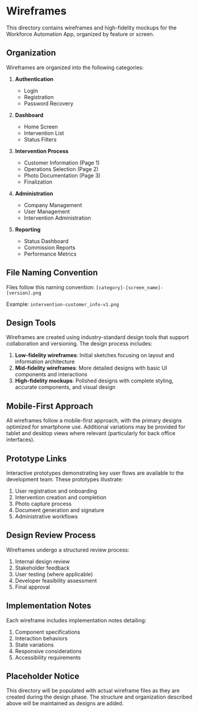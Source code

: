 # Wireframes

This directory contains wireframes and high-fidelity mockups for the Workforce Automation App, organized by feature or screen.

## Organization

Wireframes are organized into the following categories:

1. **Authentication**
   - Login
   - Registration
   - Password Recovery

2. **Dashboard**
   - Home Screen
   - Intervention List
   - Status Filters

3. **Intervention Process**
   - Customer Information (Page 1)
   - Operations Selection (Page 2)
   - Photo Documentation (Page 3)
   - Finalization

4. **Administration**
   - Company Management
   - User Management
   - Intervention Administration

5. **Reporting**
   - Status Dashboard
   - Commission Reports
   - Performance Metrics

## File Naming Convention

Files follow this naming convention:
`[category]-[screen_name]-[version].png`

Example: `intervention-customer_info-v1.png`

## Design Tools

Wireframes are created using industry-standard design tools that support collaboration and versioning. The design process includes:

1. **Low-fidelity wireframes**: Initial sketches focusing on layout and information architecture
2. **Mid-fidelity wireframes**: More detailed designs with basic UI components and interactions
3. **High-fidelity mockups**: Polished designs with complete styling, accurate components, and visual design

## Mobile-First Approach

All wireframes follow a mobile-first approach, with the primary designs optimized for smartphone use. Additional variations may be provided for tablet and desktop views where relevant (particularly for back office interfaces).

## Prototype Links

Interactive prototypes demonstrating key user flows are available to the development team. These prototypes illustrate:

1. User registration and onboarding
2. Intervention creation and completion
3. Photo capture process
4. Document generation and signature
5. Administrative workflows

## Design Review Process

Wireframes undergo a structured review process:

1. Internal design review
2. Stakeholder feedback
3. User testing (where applicable)
4. Developer feasibility assessment
5. Final approval

## Implementation Notes

Each wireframe includes implementation notes detailing:

1. Component specifications
2. Interaction behaviors
3. State variations
4. Responsive considerations
5. Accessibility requirements

## Placeholder Notice

This directory will be populated with actual wireframe files as they are created during the design phase. The structure and organization described above will be maintained as designs are added.
